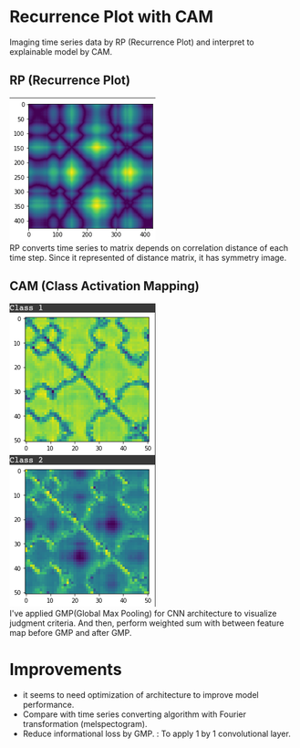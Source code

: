 # Recurrence Plot with CAM 
Imaging time series data by RP (Recurrence Plot) and interpret to explainable model by CAM.

## RP (Recurrence Plot)
![img.png](img.png)  
RP converts time series to matrix depends on correlation distance of each time step.
Since it represented of distance matrix, it has symmetry image.

## CAM (Class Activation Mapping)
![img_1.png](img_1.png)  
I've applied GMP(Global Max Pooling) for CNN architecture to visualize judgment criteria.
And then, perform weighted sum with between feature map before GMP and after GMP.

# Improvements
* it seems to need optimization of architecture to improve model performance.
* Compare with time series converting algorithm with Fourier transformation (melspectogram).
* Reduce informational loss by GMP. : To apply 1 by 1 convolutional layer.